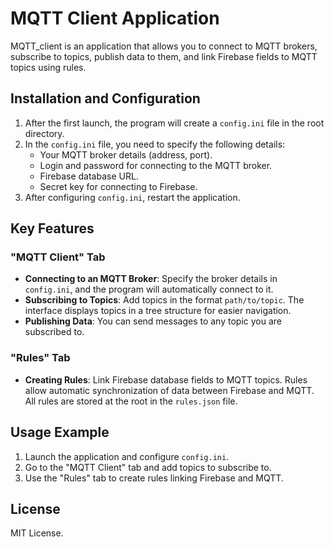 # MQTT Client Application

MQTT_client is an application that allows you to connect to MQTT brokers, subscribe to topics, publish data to them, and link Firebase fields to MQTT topics using rules.

## Installation and Configuration

1. After the first launch, the program will create a `config.ini` file in the root directory.
2. In the `config.ini` file, you need to specify the following details:
   - Your MQTT broker details (address, port).
   - Login and password for connecting to the MQTT broker.
   - Firebase database URL.
   - Secret key for connecting to Firebase.
3. After configuring `config.ini`, restart the application.

## Key Features

### "MQTT Client" Tab

- **Connecting to an MQTT Broker**: Specify the broker details in `config.ini`, and the program will automatically connect to it.
- **Subscribing to Topics**: Add topics in the format `path/to/topic`. The interface displays topics in a tree structure for easier navigation.
- **Publishing Data**: You can send messages to any topic you are subscribed to.

### "Rules" Tab

- **Creating Rules**: Link Firebase database fields to MQTT topics. Rules allow automatic synchronization of data between Firebase and MQTT. All rules are stored at the root in the `rules.json` file.

## Usage Example

1. Launch the application and configure `config.ini`.
2. Go to the "MQTT Client" tab and add topics to subscribe to.
3. Use the "Rules" tab to create rules linking Firebase and MQTT.

## License

MIT License.
